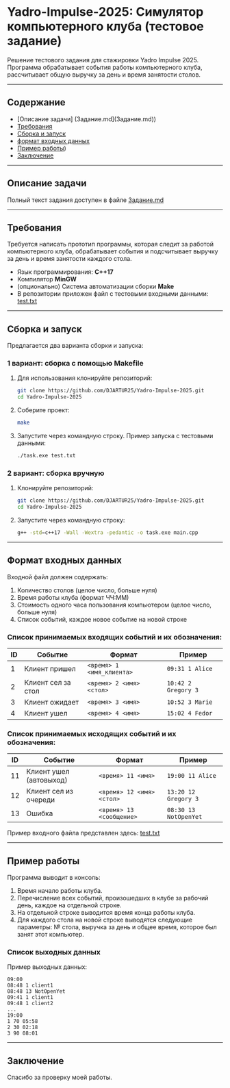# Yadro-Impulse-2025: Симулятор компьютерного клуба (тестовое задание)

Решение тестового задания для стажировки Yadro Impulse 2025.
Программа обрабатывает события работы компьютерного клуба, рассчитывает общую выручку за день и время занятости столов.

---

## Содержание
- [Описание задачи] (Задание.md](Задание.md))
- [Требования](https://github.com/DJARTUR25/Yadro-Impulse-2025)
- [Сборка и запуск](https://github.com/DJARTUR25/Yadro-Impulse-2025)
- [формат входных данных](https://github.com/DJARTUR25/Yadro-Impulse-2025)
- [Пример работы](https://github.com/DJARTUR25/Yadro-Impulse-2025))
- [Заключение](https://github.com/DJARTUR25/Yadro-Impulse-2025)

---

## Описание задачи
Полный текст задания доступен в файле [Задание.md](Задание.md)

---

## Требования
Требуется написать прототип программы, которая следит за работой компьютерного клуба, обрабатывает события и подсчитывает выручку за день и время занятости каждого стола.
- Язык программирования: **C++17**
- Компилятор **MinGW**
- (опционально) Система автоматизации сборки **Make**
- В репозитории приложен файл с тестовыми входными данными: [test.txt](test.txt)

---
## Сборка и запуск

Предлагается два варианта сборки и запуска:
### 1 вариант: сборка с помощью Makefile
1) Для использования клонируйте репозиторий:
    ```bash
    git clone https://github.com/DJARTUR25/Yadro-Impulse-2025.git
    cd Yadro-Impulse-2025
    ```
2) Соберите проект:
    ```bash
    make
    ```
3) Запустите через командную строку. Пример запуска с тестовыми данными:
    ```bash
    ./task.exe test.txt
    ```

### 2 вариант: сборка вручную
1) Клонируйте репозиторий:
    ```bash
    git clone https://github.com/DJARTUR25/Yadro-Impulse-2025.git
    cd Yadro-Impulse-2025
    ```
2) Запустите через командную строку:
   ```bash
   g++ -std=c++17 -Wall -Wextra -pedantic -o task.exe main.cpp
   ```
---
## Формат входных данных

Входной файл должен содержать:
1. Количество столов (целое число, больше нуля)
2. Время работы клуба (формат ЧЧ:ММ)
3. Стоимость одного часа пользования компьютером (целое число, больше нуля)
4. Список событий, каждое новое событие на новой строке

### Список принимаемых входящих событий и их обозначения:
| ID  | Событие                  | Формат                     | Пример                     |
|-----|--------------------------|----------------------------|----------------------------|
| 1   | Клиент пришел            | `<время> 1 <имя_клиента>`  | `09:31 1 Alice`            |
| 2   | Клиент сел за стол       | `<время> 2 <имя> <стол>`   | `10:42 2 Gregory 3`        |
| 3   | Клиент ожидает           | `<время> 3 <имя>`          | `10:52 3 Marie`            |
| 4   | Клиент ушел              | `<время> 4 <имя>`          | `15:02 4 Fedor`            |

### Список принимаемых исходящих событий и их обозначения:

| ID  | Событие                  | Формат                     | Пример                     |
|-----|--------------------------|----------------------------|----------------------------|
| 11  | Клиент ушел (автовыход)  | `<время> 11 <имя>`         | `19:00 11 Alice`           |
| 12  | Клиент сел из очереди    | `<время> 12 <имя> <стол>`  | `13:20 12 Gregory 3`       |
| 13  | Ошибка                   | `<время> 13 <сообщение>`   | `08:30 13 NotOpenYet`      |


Пример входного файла представлен здесь: [test.txt](test.txt)

---

## Пример работы

Программа выводит в консоль:
1. Время начало работы клуба.
2. Перечисление всех событий, произошедших в клубе за рабочий день, каждое на отдельной строке.
3. На отдельной строке выводится время конца работы клуба.
4. Для каждого стола на новой строке выводятся следующие параметры: № стола, выручка за день и общее время, которое был занят этот компьютер.

### Список выходных данных

Пример выходных данных:

```
09:00
08:48 1 client1
08:48 13 NotOpenYet
09:41 1 client1
09:48 1 client2
...
19:00
1 70 05:58
2 30 02:18
3 90 08:01
```

---
## Заключение

Спасибо за проверку моей работы.

